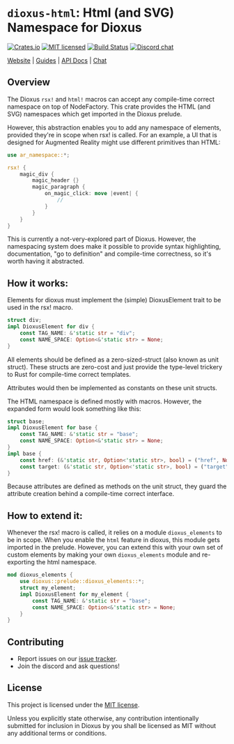 # `dioxus-html`: Html (and SVG) Namespace for Dioxus

[![Crates.io][crates-badge]][crates-url]
[![MIT licensed][mit-badge]][mit-url]
[![Build Status][actions-badge]][actions-url]
[![Discord chat][discord-badge]][discord-url]

[crates-badge]: https://img.shields.io/crates/v/dioxus-html.svg
[crates-url]: https://crates.io/crates/dioxus-html
[mit-badge]: https://img.shields.io/badge/license-MIT-blue.svg
[mit-url]: https://github.com/dioxuslabs/dioxus/blob/master/LICENSE
[actions-badge]: https://github.com/dioxuslabs/dioxus/actions/workflows/main.yml/badge.svg
[actions-url]: https://github.com/dioxuslabs/dioxus/actions?query=workflow%3ACI+branch%3Amaster
[discord-badge]: https://img.shields.io/discord/899851952891002890.svg?logo=discord&style=flat-square
[discord-url]: https://discord.gg/XgGxMSkvUM

[Website](https://dioxuslabs.com) |
[Guides](https://dioxuslabs.com/learn/0.5/) |
[API Docs](https://docs.rs/dioxus-html/latest/dioxus_html) |
[Chat](https://discord.gg/XgGxMSkvUM)

## Overview

The Dioxus `rsx!` and `html!` macros can accept any compile-time correct namespace on top of NodeFactory. This crate provides the HTML (and SVG) namespaces which get imported in the Dioxus prelude.

However, this abstraction enables you to add any namespace of elements, provided they're in scope when rsx! is called. For an example, a UI that is designed for Augmented Reality might use different primitives than HTML:

```rust
use ar_namespace::*;

rsx! {
    magic_div {
        magic_header {}
        magic_paragraph {
            on_magic_click: move |event| {
                //
            }
        }
    }
}
```

This is currently a not-very-explored part of Dioxus. However, the namespacing system does make it possible to provide syntax highlighting, documentation, "go to definition" and compile-time correctness, so it's worth having it abstracted.

## How it works:

Elements for dioxus must implement the (simple) DioxusElement trait to be used in the rsx! macro.

```rust
struct div;
impl DioxusElement for div {
    const TAG_NAME: &'static str = "div";
    const NAME_SPACE: Option<&'static str> = None;
}
```

All elements should be defined as a zero-sized-struct (also known as unit struct). These structs are zero-cost and just provide the type-level trickery to Rust for compile-time correct templates.

Attributes would then be implemented as constants on these unit structs.

The HTML namespace is defined mostly with macros. However, the expanded form would look something like this:

```rust
struct base;
impl DioxusElement for base {
    const TAG_NAME: &'static str = "base";
    const NAME_SPACE: Option<&'static str> = None;
}
impl base {
    const href: (&'static str, Option<'static str>, bool) = ("href", None, false);
    const target: (&'static str, Option<'static str>, bool) = ("target", None, false);
}
```

Because attributes are defined as methods on the unit struct, they guard the attribute creation behind a compile-time correct interface.

## How to extend it:

Whenever the rsx! macro is called, it relies on a module `dioxus_elements` to be in scope. When you enable the `html` feature in dioxus, this module gets imported in the prelude. However, you can extend this with your own set of custom elements by making your own `dioxus_elements` module and re-exporting the html namespace.

```rust
mod dioxus_elements {
    use dioxus::prelude::dioxus_elements::*;
    struct my_element;
    impl DioxusElement for my_element {
        const TAG_NAME: &'static str = "base";
        const NAME_SPACE: Option<&'static str> = None;
    }
}
```

## Contributing

- Report issues on our [issue tracker](https://github.com/dioxuslabs/dioxus/issues).
- Join the discord and ask questions!

## License

This project is licensed under the [MIT license].

[mit license]: https://github.com/DioxusLabs/dioxus/blob/master/LICENSE-MIT

Unless you explicitly state otherwise, any contribution intentionally submitted
for inclusion in Dioxus by you shall be licensed as MIT without any additional
terms or conditions.
